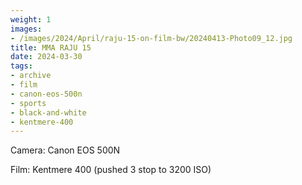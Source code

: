 ```yaml
---
weight: 1
images:
- /images/2024/April/raju-15-on-film-bw/20240413-Photo09_12.jpg
title: MMA RAJU 15
date: 2024-03-30
tags:
- archive
- film
- canon-eos-500n
- sports
- black-and-white
- kentmere-400
---
```


Camera: Canon EOS 500N

Film: Kentmere 400 (pushed 3 stop to 3200 ISO)